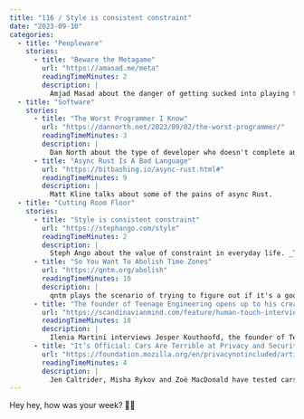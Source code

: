 ```yaml
---
title: "116 / Style is consistent constraint"
date: "2023-09-10"
categories:
  - title: "Peopleware"
    stories:
      - title: "Beware the Metagame"
        url: "https://amasad.me/meta"
        readingTimeMinutes: 2
        description: |
          Amjad Masad about the danger of getting sucked into playing the meta game (i.e. giving talks or writing opinion pieces) and doing less and less base work.
  - title: "Software"
    stories:
      - title: "The Worst Programmer I Know"
        url: "https://dannorth.net/2023/09/02/the-worst-programmer/"
        readingTimeMinutes: 3
        description: |
          Dan North about the type of developer who doesn't complete any issues but instead helps everyone else accomplish theirs faster and better.
      - title: "Async Rust Is A Bad Language"
        url: "https://bitbashing.io/async-rust.html#"
        readingTimeMinutes: 9
        description: |
          Matt Kline talks about some of the pains of async Rust.
  - title: "Cutting Room Floor"
    stories:
      - title: "Style is consistent constraint"
        url: "https://stephango.com/style"
        readingTimeMinutes: 2
        description: |
          Steph Ango about the value of constraint in everyday life. _Thanks, Jan!_
      - title: "So You Want To Abolish Time Zones"
        url: "https://qntm.org/abolish"
        readingTimeMinutes: 10
        description: |
          qntm plays the scenario of trying to figure out if it's a good time to call uncle Steve if we didn't have timezones.
      - title: "The founder of Teenage Engineering opens up to his creative space"
        url: "https://scandinavianmind.com/feature/human-touch-interview-jesper-kouthoofd-teenage-engineering"
        readingTimeMinutes: 18
        description: |
          Ilenia Martini interviews Jesper Kouthoofd, the founder of Teenage Engineering. 
      - title: "It’s Official: Cars Are Terrible at Privacy and Security"
        url: "https://foundation.mozilla.org/en/privacynotincluded/articles/its-official-cars-are-the-worst-product-category-we-have-ever-reviewed-for-privacy/"
        readingTimeMinutes: 4
        description: |
          Jen Caltrider, Misha Rykov and Zoë MacDonald have tested cars on privacy and security and the results are daunting.
---
```


Hey hey, how was your week? ✌🏻
